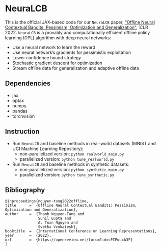 # NeuraLCB 

This is the official JAX-based code for our `NeuraLCB` paper, ["Offline Neural Contextual Bandits: Pessimism, Optimization and Generalization"](https://arxiv.org/abs/2111.13807), 
ICLR 2022. `NeuraLCB` is a provably and computationally efficient offline policy learning (OPL) algorithm with deep neural networks: 
* Use a neural network to learn the reward
* Use neural network’s gradients for pessimistic exploitation
* Lower confidence bound strategy
* Stochastic gradient descent for optimization
* Stream offline data for generalization and adaptive offline data

## Dependencies 
* jax 
* optax 
* numpy 
* pandas 
* torchvision  

## Instruction 
* Run `NeuraLCB` and baseline methods in real-world datasets (MNIST and UCI Machine Learning Repository): 
  * non-parallelized version: `python realworld_main.py`
  * parallelized version: `python tune_realworld.py`
* Run `NeuraLCB` and baseline methods in synthetic datasets: 
  * non-parallelized version: `python synthetic_main.py`
  * parallelized version: `python tune_synthetic.py`

## Bibliography
```
@inproceedings{nguyen-tang2022offline,
title      =  {Offline Neural Contextual Bandits: Pessimism, Optimization and Generalization},
author     =  {Thanh Nguyen-Tang and 
               Sunil Gupta and 
               A. Tuan Nguyen and 
               Svetha Venkatesh},
booktitle  =  {International Conference on Learning Representations},
year       =  {2022},
url        =  {https://openreview.net/forum?id=sPIFuucA3F}
}
```
